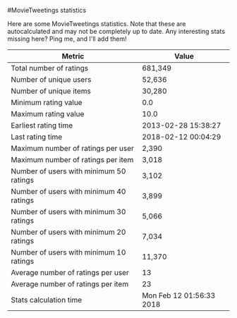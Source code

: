 #MovieTweetings statistics

Here are some MovieTweetings statistics. Note that these are autocalculated and may not be completely up to date. Any interesting stats missing here? Ping me, and I'll add them!

Metric | Value
--- | ---
Total number of ratings                 | 681,349
Number of unique users                  | 52,636
Number of unique items                  | 30,280
Minimum rating value                    | 0.0
Maximum rating value                    | 10.0
Earliest rating time                    | 2013-02-28 15:38:27
Last rating time                        | 2018-02-12 00:04:29
Maximum number of ratings per user      | 2,390
Maximum number of ratings per item      | 3,018
Number of users with minimum 50 ratings | 3,102
Number of users with minimum 40 ratings | 3,899
Number of users with minimum 30 ratings | 5,066
Number of users with minimum 20 ratings | 7,034
Number of users with minimum 10 ratings | 11,370
Average number of ratings per user      | 13
Average number of ratings per item      | 23
Stats calculation time                  | Mon Feb 12 01:56:33 2018

